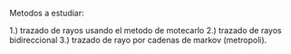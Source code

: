 Metodos a estudiar:

1.) trazado de rayos usando el metodo de motecarlo
2.) trazado de rayos bidireccional
3.) trazado de rayo por cadenas de markov (metropoli).
